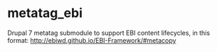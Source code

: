 # metatag_ebi
Drupal 7 metatag submodule to support EBI content lifecycles, in this format: http://ebiwd.github.io/EBI-Framework/#metacopy
